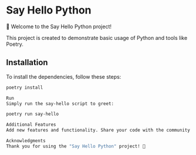 # Say Hello Python

👋 Welcome to the Say Hello Python project!

This project is created to demonstrate basic usage of Python and tools like Poetry.

## Installation

To install the dependencies, follow these steps:

```bash
poetry install

Run
Simply run the say-hello script to greet:

poetry run say-hello

Additional Features
Add new features and functionality. Share your code with the community!

Acknowledgments
Thank you for using the "Say Hello Python" project! 🚀
